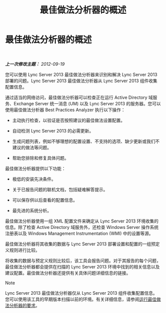 ﻿---
title: 最佳做法分析器的概述
TOCTitle: 最佳做法分析器的概述
ms:assetid: c5fcaa05-eb1c-4092-90ad-177b127e795b
ms:mtpsurl: https://technet.microsoft.com/zh-cn/library/Gg591349(v=OCS.15)
ms:contentKeyID: 49314200
ms.date: 05/19/2016
mtps_version: v=OCS.15
ms.translationtype: HT
---

# 最佳做法分析器的概述

 

_**上一次修改主题：** 2012-09-19_

您可以使用 Lync Server 2013 最佳做法分析器来识别和解决 Lync Server 2013 部署的问题。Lync Server 2013 最佳做法分析器从 Lync Server 2013 组件收集配置信息。

通过适当的网络访问，最佳做法分析器可以检查正在运行 Active Directory 域服务、Exchange Server 统一消息 (UM) 以及 Lync Server 2013 的服务器。您可以使用最佳做法分析器 Best Practices Analyzer 执行以下操作：

  - 主动执行检查，以验证是否按照建议的最佳做法设置配置。

  - 自动检测 Lync Server 2013 的必需更新。

  - 生成问题列表，例如不够理想的配置设置、不支持的选项、缺少更新或我们不建议的做法等问题。

  - 帮助您排除和修复具体问题。

最佳做法分析器提供以下功能：

  - 极低的安装先决条件。

  - 关于已报告问题的联机文档，包括疑难解答提示。

  - 可以保存供以后查看的配置信息。

  - 最先进的系统分析。

最佳做法分析器使用一组 XML 配置文件来确定从 Lync Server 2013 环境收集的信息。除了检查 Active Directory 域服务外，还检查 Windows Server 操作系统注册表以及 Windows Management Instrumentation (WMI) 中的设置等源。

最佳做法分析器将其收集的数据与 Lync Server 2013 部署设置和配置的一组预定义规则进行比较。

将收集的数据与预定义规则比较后，该工具会报告问题。对于其报告的每个问题，最佳做法分析器都会提供在扫描的 Lync Server 2013 环境中找到的相关信息以及建议配置。最佳做法分析器还提供有关具体问题详细信息的链接。

> [!NOTE]  
> Lync Server 2013 最佳做法分析器仅从 Lync Server 2013 组件收集配置信息。您可以使用该工具的早期版本扫描以前的环境。有关详细信息，请参阅<a href="lync-server-2013-requirements-for-running-best-practices-analyzer.md">运行最佳做法分析器的要求</a>。


